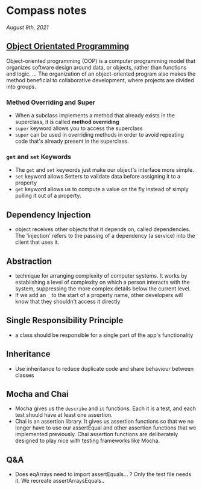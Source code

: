 # Compass notes
*August 9th, 2021*
## [Object Orientated Programming](https://en.wikipedia.org/wiki/Object-oriented_programming)
Object-oriented programming (OOP) is a computer programming model that organizes software design around data, or objects, rather than functions and logic. ... The organization of an object-oriented program also makes the method beneficial to collaborative development, where projects are divided into groups.
### Method Overriding and Super
  * When a subclass implements a method that already exists in the superclass, it is called **method overriding** 
  * `super` keyword allows you to access the superclass
  * `super` can be used in overriding methods in order to avoid repeating code that's already present in the superclass.
### `get` and `set` Keywords
  * The `get` and `set` keywords just make our object's interface more simple.
  * `set` keyword allows Setters to validate data before assigning it to a property
  * `get` keyword allows us to compute a value on the fly instead of simply pulling it out of a property.

## Dependency Injection
  * object receives other objects that it depends on, called dependencies. The 'injection' refers to the passing of a dependency (a service) into the client that uses it.

## Abstraction
  * technique for arranging complexity of computer systems. It works by establishing a level of complexity on which a person interacts with the system, suppressing the more complex details below the current level.
  * If we add an `_` to the start of a property name, other developers will know that they shouldn't access it directly

## Single Responsibility Principle
  * a class should be responsible for a single part of the app's functionality

## Inheritance
  * Use inheritance to reduce duplicate code and share behaviour between classes

## Mocha and Chai
  * Mocha gives us the `describe` and `it` functions. Each it is a test, and each test should have at least one assertion.
  * Chai is an assertion library. It gives us assertion functions so that we no longer have to use our assertEqual and other assertion functions that we implemented previously. Chai assertion functions are deliberately designed to play nice with testing frameworks like Mocha.

## Q&A
  * Does eqArrays need to import assertEquals... ? Only the test file needs it. We recreate assertArraysEquals..
  
